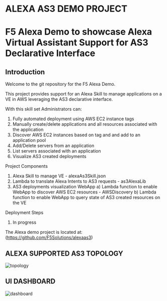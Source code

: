 # ALEXA AS3 DEMO PROJECT

# F5 Alexa Demo to showcase Alexa Virtual Assistant Support for AS3 Declarative Interface 

## Introduction

Welcome to the git repository for the F5 Alexa Demo.  

This project provides support for an Alexa Skill to manage applications on a VE in AWS leveraging the AS3 declarative interface.

With this skill set Administrators can:
  1) Fully automated deployment using AWS EC2 instance tags
  2) Manually create/delete applications and all resources associated with the application
  3) Discover AWS EC2 instances based on tag and and add to an application pool
  3) Add/Delete servers from an application
  4) List servers associated with an application
  5) Visualize AS3 created deployments

Project Components
  1) Alexa Skill to manage VE - alexaAs3Skill.json
  2) Lambda to translate Alexa Intents to AS3 requests - as3AlexaLib
  3) AS3 deployments visualization WebApp
      a) Lambda function to enable WebApp to discover AWS EC2 resources - AWSDiscovery
      b) Lambda function to enable WebApp to query state of AS3 created resources on the VE

Deployment Steps
  1) In progress

The Alexa demo project is located at:
(https://github.com/F5Solutions/alexaas3)

## ALEXA SUPPORTED AS3 TOPOLOGY
![topology](https://user-images.githubusercontent.com/5133302/43618132-97e951ea-967b-11e8-9d29-7a352fe7252c.png)

## UI DASHBOARD
![dashboard](https://user-images.githubusercontent.com/5133302/43617651-86a87fb2-9678-11e8-9e38-a69a0e0bc7e7.PNG)
